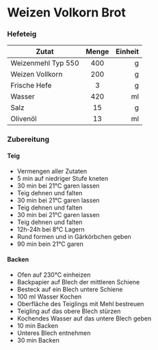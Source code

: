# Weizen Volkorn Brot

### Hefeteig

| Zutat               | Menge   | Einheit |
|---------------------|:-------:|--------:|
|Weizenmehl Typ 550   |400      |g        |
|Weizen Vollkorn      |200      |g        |
|Frische Hefe         |3        |g        |
|Wasser               |420      |ml       |
|Salz                 |15       |g        |
|Olivenöl             |13       |ml       |

### Zubereitung

#### Teig

* Vermengen aller Zutaten
* 5 min auf niedriger Stufe kneten
* 30 min bei 21°C garen lassen
* Teig dehnen und falten
* 30 min bei 21°C garen lassen
* Teig dehnen und falten
* 30 min bei 21°C garen lassen
* Teig dehnen und falten
* 12h-24h bei 8°C Lagern
* Rund formen und in Gärkörbchen geben
* 90 min bein 21°C garen

#### Backen

* Ofen auf 230°C einheizen
* Backpapier auf Blech der mittleren Schiene
* Besteck auf ein Blech untere Schiene
* 100 ml Wasser Kochen
* Oberfläche des Teiglings mit Mehl bestreuen
* Teigling auf das obere Blech stürzen
* Kochendes Wasser auf das untere Blech geben
* 10 min Backen
* Unteres Blech entnehmen
* 30 min Backen
